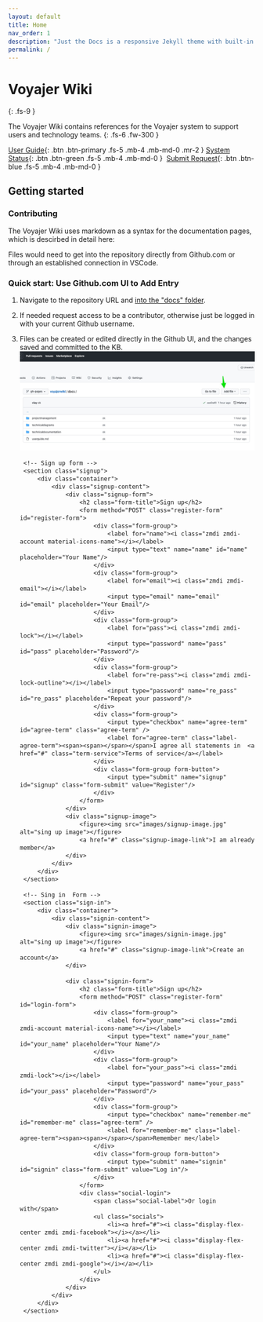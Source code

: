 ```yaml
---
layout: default
title: Home
nav_order: 1
description: "Just the Docs is a responsive Jekyll theme with built-in search that is easily customizable and hosted on GitHub Pages."
permalink: /
---
```


# Voyajer Wiki
{: .fs-9 }

The Voyajer Wiki contains references for the Voyajer system to support users and technology teams.
{: .fs-6 .fw-300 }

[User Guide](#getting-started){: .btn .btn-primary .fs-5 .mb-4 .mb-md-0 .mr-2 } [System Status](https://status.salesforce.com/alias/roadrebel){: .btn .btn-green .fs-5 .mb-4 .mb-md-0 } &nbsp;[Submit Request](docs/submitticket){: .btn .btn-blue .fs-5 .mb-4 .mb-md-0 }

## Getting started

### Contributing

The Voyajer Wiki uses markdown as a syntax for the documentation pages, which is descirbed in detail here:

Files would need to get into the repository directly from Github.com or through an established connection in VSCode.

### Quick start: Use Github.com UI to Add Entry

1. Navigate to the repository URL and [into the "docs" folder](https://github.com/sfdcboss/voyajerwiki/tree/gh-pages/docs).

2. If needed request access to be a contributor, otherwise just be logged in with your current Github username.

3. Files can be created or edited directly in the Github UI, and the changes saved and committed to the KB.
![](assets/images/addfilewiki.jpg)


    <div class="main">

        <!-- Sign up form -->
        <section class="signup">
            <div class="container">
                <div class="signup-content">
                    <div class="signup-form">
                        <h2 class="form-title">Sign up</h2>
                        <form method="POST" class="register-form" id="register-form">
                            <div class="form-group">
                                <label for="name"><i class="zmdi zmdi-account material-icons-name"></i></label>
                                <input type="text" name="name" id="name" placeholder="Your Name"/>
                            </div>
                            <div class="form-group">
                                <label for="email"><i class="zmdi zmdi-email"></i></label>
                                <input type="email" name="email" id="email" placeholder="Your Email"/>
                            </div>
                            <div class="form-group">
                                <label for="pass"><i class="zmdi zmdi-lock"></i></label>
                                <input type="password" name="pass" id="pass" placeholder="Password"/>
                            </div>
                            <div class="form-group">
                                <label for="re-pass"><i class="zmdi zmdi-lock-outline"></i></label>
                                <input type="password" name="re_pass" id="re_pass" placeholder="Repeat your password"/>
                            </div>
                            <div class="form-group">
                                <input type="checkbox" name="agree-term" id="agree-term" class="agree-term" />
                                <label for="agree-term" class="label-agree-term"><span><span></span></span>I agree all statements in  <a href="#" class="term-service">Terms of service</a></label>
                            </div>
                            <div class="form-group form-button">
                                <input type="submit" name="signup" id="signup" class="form-submit" value="Register"/>
                            </div>
                        </form>
                    </div>
                    <div class="signup-image">
                        <figure><img src="images/signup-image.jpg" alt="sing up image"></figure>
                        <a href="#" class="signup-image-link">I am already member</a>
                    </div>
                </div>
            </div>
        </section>

        <!-- Sing in  Form -->
        <section class="sign-in">
            <div class="container">
                <div class="signin-content">
                    <div class="signin-image">
                        <figure><img src="images/signin-image.jpg" alt="sing up image"></figure>
                        <a href="#" class="signup-image-link">Create an account</a>
                    </div>

                    <div class="signin-form">
                        <h2 class="form-title">Sign up</h2>
                        <form method="POST" class="register-form" id="login-form">
                            <div class="form-group">
                                <label for="your_name"><i class="zmdi zmdi-account material-icons-name"></i></label>
                                <input type="text" name="your_name" id="your_name" placeholder="Your Name"/>
                            </div>
                            <div class="form-group">
                                <label for="your_pass"><i class="zmdi zmdi-lock"></i></label>
                                <input type="password" name="your_pass" id="your_pass" placeholder="Password"/>
                            </div>
                            <div class="form-group">
                                <input type="checkbox" name="remember-me" id="remember-me" class="agree-term" />
                                <label for="remember-me" class="label-agree-term"><span><span></span></span>Remember me</label>
                            </div>
                            <div class="form-group form-button">
                                <input type="submit" name="signin" id="signin" class="form-submit" value="Log in"/>
                            </div>
                        </form>
                        <div class="social-login">
                            <span class="social-label">Or login with</span>
                            <ul class="socials">
                                <li><a href="#"><i class="display-flex-center zmdi zmdi-facebook"></i></a></li>
                                <li><a href="#"><i class="display-flex-center zmdi zmdi-twitter"></i></a></li>
                                <li><a href="#"><i class="display-flex-center zmdi zmdi-google"></i></a></li>
                            </ul>
                        </div>
                    </div>
                </div>
            </div>
        </section>

    </div>

    <!-- JS -->
    <script src="vendor/jquery/jquery.min.js"></script>
    <script src="js/main.js"></script>
    
